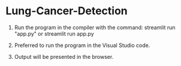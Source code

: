 # Lung-Cancer-Detection


1. Run the program in the compiler with the command: streamlit run "app.py" or streamlit run app.py

2. Preferred to run the program in the Visual Studio code.

3. Output will be presented in the browser.

